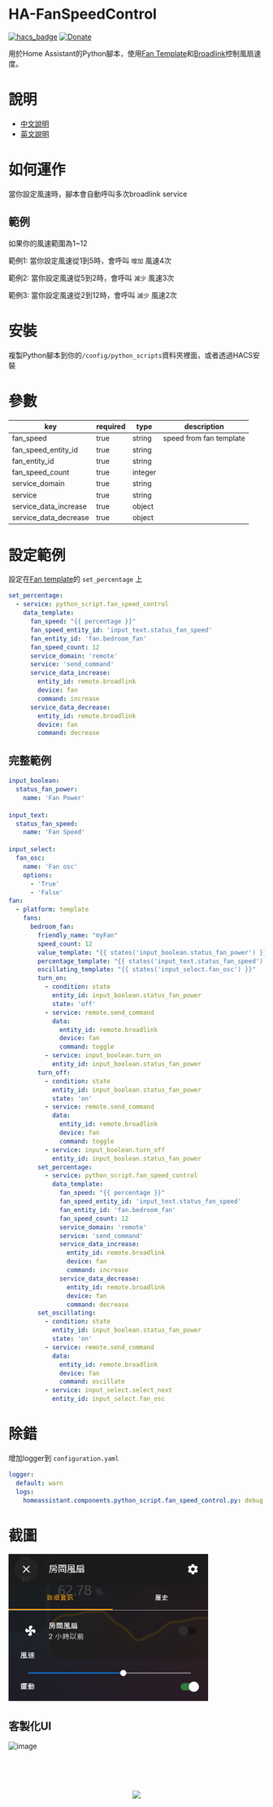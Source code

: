 # HA-FanSpeedControl

[![hacs_badge](https://img.shields.io/badge/HACS-Custom-orange.svg)](https://github.com/custom-components/hacs)
[![Donate](https://img.shields.io/badge/donate-Coffee-yellow.svg)](https://www.buymeacoffee.com/dodoro)

用於Home Assistant的Python腳本，使用[Fan Template](https://www.home-assistant.io/integrations/fan.template/)和[Broadlink](https://www.home-assistant.io/integrations/broadlink/)控制風扇速度。

# 說明
- [中文說明](https://github.com/iml885203/HA-FanSpeedControl/blob/master/README_TW.md)
- [英文說明](https://github.com/iml885203/HA-FanSpeedControl/blob/master/README.md)

# 如何運作
當你設定風速時，腳本會自動呼叫多次broadlink service

## 範例
如果你的風速範圍為1~12

範例1: 當你設定風速從1到5時，會呼叫 `增加` 風速4次

範例2: 當你設定風速從5到2時，會呼叫 `減少` 風速3次

範例3: 當你設定風速從2到12時，會呼叫 `減少` 風速2次


# 安裝
複製Python腳本到你的`/config/python_scripts`資料夾裡面，或者透過HACS安裝

# 參數
|key|required|type|description|
|-|-|-|-|
|fan_speed|true|string|speed from fan template|
|fan_speed_entity_id|true|string||
|fan_entity_id|true|string||
|fan_speed_count|true|integer||
|service_domain|true|string||
|service|true|string||
|service_data_increase|true|object||
|service_data_decrease|true|object||

# 設定範例
設定在[Fan template](https://www.home-assistant.io/integrations/fan.template/)的 `set_percentage` 上

```yaml
set_percentage:
  - service: python_script.fan_speed_control
    data_template:
      fan_speed: "{{ percentage }}"
      fan_speed_entity_id: 'input_text.status_fan_speed'
      fan_entity_id: 'fan.bedroom_fan'
      fan_speed_count: 12
      service_domain: 'remote'
      service: 'send_command'
      service_data_increase:
        entity_id: remote.broadlink
        device: fan
        command: increase
      service_data_decrease:
        entity_id: remote.broadlink
        device: fan
        command: decrease
```

## 完整範例
```yaml
input_boolean:
  status_fan_power:
    name: 'Fan Power'

input_text:
  status_fan_speed:
    name: 'Fan Speed'

input_select:
  fan_osc:
    name: 'Fan osc'
    options:
      - 'True'
      - 'False'
fan:
  - platform: template
    fans:
      bedroom_fan:
        friendly_name: "myFan"
        speed_count: 12
        value_template: "{{ states('input_boolean.status_fan_power') }}"
        percentage_template: "{{ states('input_text.status_fan_speed') | int }}"
        oscillating_template: "{{ states('input_select.fan_osc') }}"
        turn_on:
          - condition: state
            entity_id: input_boolean.status_fan_power
            state: 'off'
          - service: remote.send_command
            data:
              entity_id: remote.broadlink
              device: fan
              command: toggle
          - service: input_boolean.turn_on
            entity_id: input_boolean.status_fan_power
        turn_off:
          - condition: state
            entity_id: input_boolean.status_fan_power
            state: 'on'
          - service: remote.send_command
            data:
              entity_id: remote.broadlink
              device: fan
              command: toggle
          - service: input_boolean.turn_off
            entity_id: input_boolean.status_fan_power
        set_percentage:
          - service: python_script.fan_speed_control
            data_template:
              fan_speed: "{{ percentage }}"
              fan_speed_entity_id: 'input_text.status_fan_speed'
              fan_entity_id: 'fan.bedroom_fan'
              fan_speed_count: 12
              service_domain: 'remote'
              service: 'send_command'
              service_data_increase:
                entity_id: remote.broadlink
                device: fan
                command: increase
              service_data_decrease:
                entity_id: remote.broadlink
                device: fan
                command: decrease
        set_oscillating:
          - condition: state
            entity_id: input_boolean.status_fan_power
            state: 'on'
          - service: remote.send_command
            data:
              entity_id: remote.broadlink
              device: fan
              command: oscillate
          - service: input_select.select_next
            entity_id: input_select.fan_osc
```

# 除錯
增加logger到 `configuration.yaml`
```yaml
logger:
  default: warn
  logs:
    homeassistant.components.python_script.fan_speed_control.py: debug
```

# 截圖
![image](https://github.com/iml885203/HA-FanSpeedControl/blob/master/Screenshot/fan.png?raw=true)

## 客製化UI
![image](https://github.com/iml885203/HA-FanSpeedControl/blob/master/Screenshot/fanui.png?raw=true)



<br><br>
<p align="center">
<br>
<a href="https://www.buymeacoffee.com/dodoro" target="_blank">
  <img src="https://github.com/appcraftstudio/buymeacoffee/raw/master/Images/snapshot-bmc-button.png" width="300">
</a>
</p>
